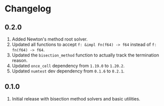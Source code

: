 # Changelog

## 0.2.0

1. Added Newton's method root solver.
1. Updated all functions to accept `f: &impl Fn(f64) -> f64` instead of `f: fn(f64) -> f64`.
1. Updated the `bisection_method` function to actually track the termination reason.
1. Updated `once_cell` dependency from `1.19.0` to `1.20.2`.
1. Updated `numtest` dev dependency from `0.1.6` to `0.2.1`.

## 0.1.0

1. Initial release with bisection method solvers and basic utilities.